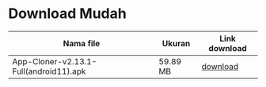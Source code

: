# Download Mudah
| Nama file | Ukuran | Link download |
| --------- | ------ | -------- |
| App-Cloner-v2.13.1-Full(android11).apk | 59.89 MB  | [download](https://raw.githubusercontent.com/RifkyXD/files/main/aplikasi/App-Cloner-v2.13.1-Full(android11).apk) |
